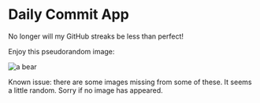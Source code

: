 Daily Commit App
================
No longer will my GitHub streaks be less than perfect!

Enjoy this pseudorandom image:

![a bear](http://placebear.com/100/200 "a bear")

Known issue: there are some images missing from some of these. It seems a little random. Sorry if no image has appeared.